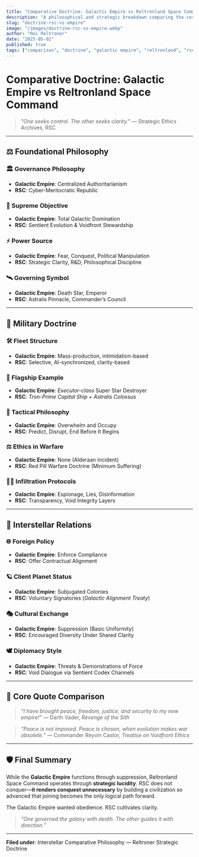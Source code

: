 ```yaml
---
title: "Comparative Doctrine: Galactic Empire vs Reltronland Space Command"
description: "A philosophical and strategic breakdown comparing the core doctrines, motivations, and galactic impact of Star Wars’ Galactic Empire and Asthortera’s Reltronland Space Command."
slug: "doctrine-rsc-vs-empire"
image: "/images/doctrine-rsc-vs-empire.webp"
author: "Rei Reltroner"
date: "2025-05-02"
published: true
tags: ["comparison", "doctrine", "galactic empire", "reltronland", "rsc"]
---
```


# Comparative Doctrine: Galactic Empire vs Reltronland Space Command

> *"One seeks control. The other seeks clarity."*
> — Strategic Ethics Archives, RSC

---

## ⚖️ **Foundational Philosophy**

### 🏛 Governance Philosophy

* **Galactic Empire**: Centralized Authoritarianism
* **RSC**: Cyber-Meritocratic Republic

### 🎯 Supreme Objective

* **Galactic Empire**: Total Galactic Domination
* **RSC**: Sentient Evolution & Voidfront Stewardship

### ⚡ Power Source

* **Galactic Empire**: Fear, Conquest, Political Manipulation
* **RSC**: Strategic Clarity, R\&D, Philosophical Discipline

### 🛰 Governing Symbol

* **Galactic Empire**: Death Star, Emperor
* **RSC**: Astralis Pinnacle, Commander’s Council

---

## 🚀 **Military Doctrine**

### 🛠 Fleet Structure

* **Galactic Empire**: Mass-production, intimidation-based
* **RSC**: Selective, AI-synchronized, clarity-based

### 🧱 Flagship Example

* **Galactic Empire**: *Executor-class* Super Star Destroyer
* **RSC**: *Tron-Prime Capital Ship* + *Astralis Colossus*

### 🧠 Tactical Philosophy

* **Galactic Empire**: Overwhelm and Occupy
* **RSC**: Predict, Disrupt, End Before It Begins

### ⚖️ Ethics in Warfare

* **Galactic Empire**: None (Alderaan incident)
* **RSC**: Red Pill Warfare Doctrine (Minimum Suffering)

### 🕵️‍♂️ Infiltration Protocols

* **Galactic Empire**: Espionage, Lies, Disinformation
* **RSC**: Transparency, Void Integrity Layers

---

## 🌌 **Interstellar Relations**

### 🌐 Foreign Policy

* **Galactic Empire**: Enforce Compliance
* **RSC**: Offer Contractual Alignment

### 🪐 Client Planet Status

* **Galactic Empire**: Subjugated Colonies
* **RSC**: Voluntary Signatories (*Galactic Alignment Treaty*)

### 🎭 Cultural Exchange

* **Galactic Empire**: Suppression (Basic Uniformity)
* **RSC**: Encouraged Diversity Under Shared Clarity

### 🕊 Diplomacy Style

* **Galactic Empire**: Threats & Demonstrations of Force
* **RSC**: Void Dialogue via Sentient Codex Channels

---

## 📜 Core Quote Comparison

> *“I have brought peace, freedom, justice, and security to my new empire!”*
> — Darth Vader, *Revenge of the Sith*

> *“Peace is not imposed. Peace is chosen, when evolution makes war obsolete.”*
> — Commander Reyvin Castor, *Treatise on Voidfront Ethics*

---

## 🛡 Final Summary

While the **Galactic Empire** functions through suppression, Reltronland Space Command operates through **strategic lucidity**.
RSC does not conquer—**it renders conquest unnecessary** by building a civilization so advanced that joining becomes the only logical path forward.

The Galactic Empire wanted obedience.
RSC cultivates clarity.

> *“One governed the galaxy with death. The other guides it with direction.”*

---

**Filed under**: Interstellar Comparative Philosophy — Reltroner Strategic Doctrine
